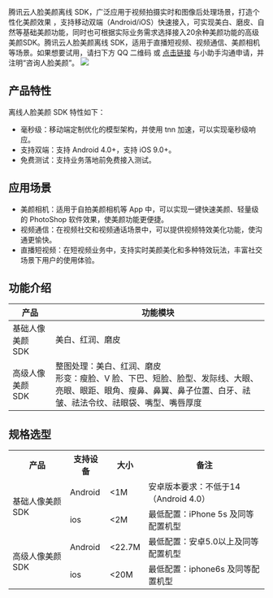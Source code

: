﻿腾讯云人脸美颜离线 SDK，广泛应用于视频拍摄实时和图像后处理场景，打造个性化美颜效果 ，支持移动双端（Android/iOS）快速接入，可实现美白、磨皮、自然等基础美颜功能，同时也可根据实际业务需求选择接入20余种美颜功能的高级美颜SDK。腾讯云人脸美颜离线 SDK，适用于直播短视频、视频通信、美颜相机等场景。如果想要试用，请扫下方 QQ 二维码 或 [点击链接](https://wpa1.qq.com/RCj685pf?_type=wpa&qidian=true) 与小助手沟通申请，并注明“咨询人脸美颜”。
![](https://main.qcloudimg.com/raw/e9b33126f5244f693d8d28402a811f0a.png)

## 产品特性

离线人脸美颜 SDK 特性如下：

* 毫秒级：移动端定制优化的模型架构，并使用 tnn 加速，可以实现毫秒级响应。
* 支持双端：支持 Android 4.0+，支持 iOS 9.0+。
* 免费测试：支持业务落地前免费接入测试。

## 应用场景

* 美颜相机：适用于自拍美颜相机等 App 中，可以实现一键快速美颜、轻量级的 PhotoShop 软件效果，使美颜功能更便捷。
* 视频通信：在视频社交和视频通话场景中，可以提供视频特效美化功能，使沟通更愉快。
* 直播短视频：在短视频业务中，支持实时美颜美化和多种特效玩法，丰富社交场景下用户的使用体验。


## 功能介绍

| 产品 | 功能模块 | 
|---------|---------|
| 基础人像美颜 SDK | 美白、红润、磨皮 | 
| 高级人像美颜 SDK | 整图处理：美白、红润、磨皮 <br>形变：瘦脸、V 脸、下巴、短脸、脸型、发际线、大眼、亮眼、眼距、眼角、瘦鼻、鼻翼、鼻子位置、白牙、祛皱、祛法令纹、祛眼袋、嘴型、嘴唇厚度 | 



## 规格选型
<table>
     <tr>
         <th>产品</th>  
         <th>支持设备</th>  
         <th>大小</th> 
				    <th>备注</th>  
     </tr>
  <tr>      
         <td rowspan="2">基础人像美颜 SDK</td>   
      <td>Android</td>   
      <td><1M</td>   
			<td>安卓版本要求：不低于14（Android 4.0）</td>   
     </tr> 
  <tr>
      <td>ios</td>   
      <td><2M</td>
			<td>最低配置：iPhone 5s 及同等配置机型</td>  
     </tr> 
  <tr> 
	<td rowspan="2">高级人像美颜 SDK</td>   
         <td>Android</td>   
      <td><22.7M</td>   
      <td>最低配置：安卓5.0以上及同等配置机型</td>   
     </tr> 
		       <td>ios</td>   
      <td><20M</td>   
      <td>最低配置：iphone6s 及同等配置机型</td>   
     </tr> 
</table>

  

